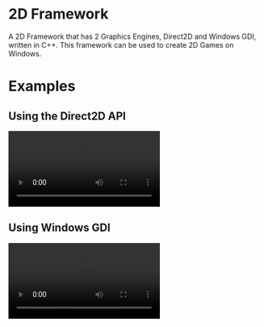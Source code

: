 # 2D Framework

A 2D Framework that has 2 Graphics Engines, Direct2D and Windows GDI, written in C++. This framework can be used to create 2D Games on Windows.

# Examples

## Using the Direct2D API

![](https://github.com/superkor/2DFramework/blob/master/Examples/demoDirect2D.mp4)

## Using Windows GDI

![](https://github.com/superkor/2DFramework/blob/master/Examples/demoGDI.mp4)
